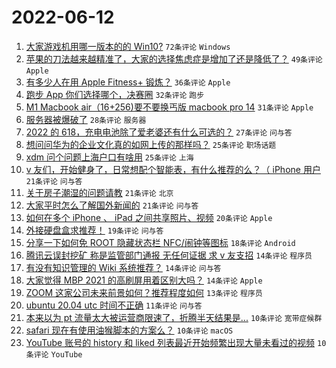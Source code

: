 # 2022-06-12

1. [大家游戏机用哪一版本的的 Win10?](https://www.v2ex.com/t/859017) `72条评论` `Windows`
1. [苹果的刀法越来越精准了，大家的选择焦虑症是增加了还是降低了？](https://www.v2ex.com/t/859055) `49条评论` `Apple`
1. [有多少人在用 Apple Fitness+ 锻炼？](https://www.v2ex.com/t/859026) `36条评论` `Apple`
1. [跑步 App 你们选择哪个，决赛圈](https://www.v2ex.com/t/859020) `32条评论` `跑步`
1. [M1 Macbook air（16+256)要不要换丐版 macbook pro 14](https://www.v2ex.com/t/859030) `31条评论` `Apple`
1. [服务器被爆破了](https://www.v2ex.com/t/859022) `28条评论` `服务器`
1. [2022 的 618，充电电池除了爱老婆还有什么可选的？](https://www.v2ex.com/t/859033) `27条评论` `问与答`
1. [想问问华为的企业文化真的如网上传的那样吗？](https://www.v2ex.com/t/859086) `25条评论` `职场话题`
1. [xdm 问个问题上海户口有啥用](https://www.v2ex.com/t/859060) `25条评论` `上海`
1. [v 友们，开始健身了，日常想配个智能表，有什么推荐的么？（ iPhone 用户](https://www.v2ex.com/t/859061) `21条评论` `问与答`
1. [关于房子潮湿的问题请教](https://www.v2ex.com/t/859041) `21条评论` `北京`
1. [大家平时怎么了解国外新闻的](https://www.v2ex.com/t/859034) `21条评论` `问与答`
1. [如何在多个 iPhone 、 iPad 之间共享照片、视频](https://www.v2ex.com/t/859016) `20条评论` `Apple`
1. [外接硬盘盒求推荐！](https://www.v2ex.com/t/859023) `19条评论` `问与答`
1. [分享一下如何免 ROOT 隐藏状态栏 NFC/闹钟等图标](https://www.v2ex.com/t/859057) `18条评论` `Android`
1. [腾讯云误封挖矿 称是监管部门通报 无任何证据 求 v 友支招](https://www.v2ex.com/t/859088) `14条评论` `程序员`
1. [有没有知识管理的 Wiki 系统推荐？](https://www.v2ex.com/t/859062) `14条评论` `问与答`
1. [大家觉得 MBP 2021 的高刷屏用着区别大吗？](https://www.v2ex.com/t/859058) `14条评论` `Apple`
1. [ZOOM 这家公司未来前景如何？推荐程度如何](https://www.v2ex.com/t/859065) `13条评论` `程序员`
1. [ubuntu 20.04 utc 时间不正确](https://www.v2ex.com/t/859035) `11条评论` `问与答`
1. [本来以为 pt 流量太大被运营商限速了，折腾半天结果是...](https://www.v2ex.com/t/859079) `10条评论` `宽带症候群`
1. [safari 现在有使用油猴脚本的方案么？](https://www.v2ex.com/t/859067) `10条评论` `macOS`
1. [YouTube 账号的 history 和 liked 列表最近开始频繁出现大量未看过的视频](https://www.v2ex.com/t/859045) `10条评论` `YouTube`

